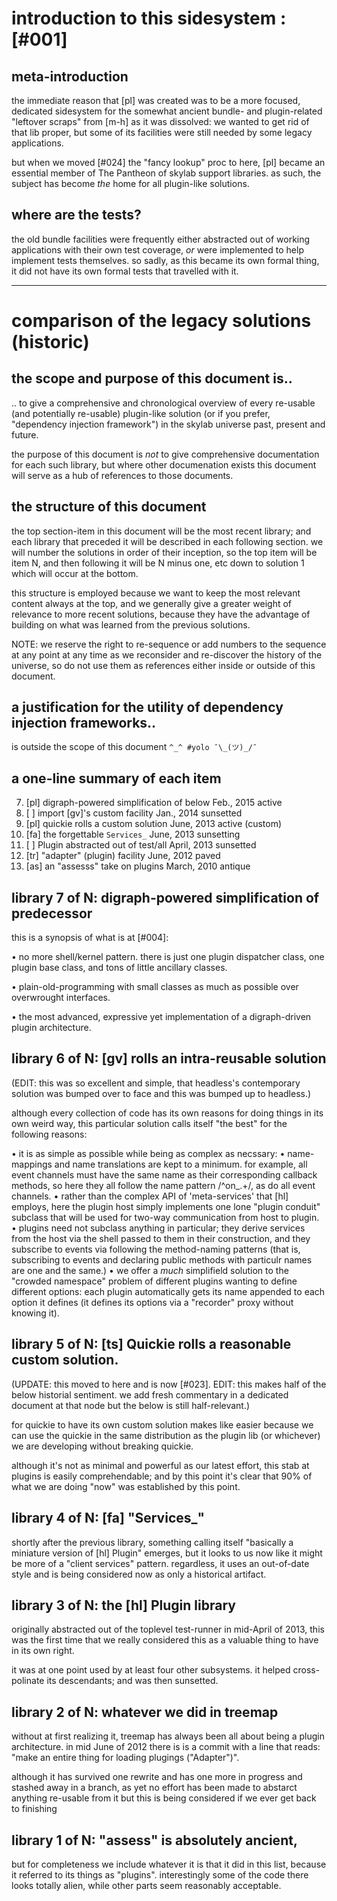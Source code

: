 # introduction to this sidesystem :[#001]

## meta-introduction

the immediate reason that [pl] was created was to be a more focused,
dedicated sidesystem for the somewhat ancient bundle- and plugin-related
"leftover scraps" from [m-h] as it was dissolved: we wanted to get rid of
that lib proper, but some of its facilities were still needed by some legacy
applications.

but when we moved [#024] the "fancy lookup" proc to here, [pl] became an
essential member of The Pantheon of skylab support libraries.  as such,
the subject has become *the* home for all plugin-like solutions.




## where are the tests?

the old bundle facilities were frequently either abstracted out of
working applications with their own test coverage, *or* were implemented to
help implement tests themselves. so sadly, as this became its own formal
thing, it did not have its own formal tests that travelled with it.





------------------------------
# comparison of the legacy solutions (historic)

## the scope and purpose of this document is..

.. to give a comprehensive and chronological overview of every re-usable (and
potentially re-usable) plugin-like solution (or if you prefer, "dependency
injection framework") in the skylab universe past, present and future.

the purpose of this document is *not* to give comprehensive documentation for
each such library, but where other documenation exists this document will
serve as a hub of references to those documents.




## the structure of this document

the top section-item in this document will be the most recent library; and
each library that preceded it will be described in each following section. we
will number the solutions in order of their inception, so the top item will
be item N, and then following it will be N minus one, etc down to solution 1
which will occur at the bottom.

this structure is employed because we want to keep the most relevant content
always at the top, and we generally give a greater weight of relevance to
more recent solutions, because they have the advantage of building on what
was learned from the previous solutions.

NOTE: we reserve the right to re-sequence or add numbers to the sequence at
any point at any time as we reconsider and re-discover the history of the
universe, so do not use them as references either inside or outside of this
document.



## a justification for the utility of dependency injection frameworks..

is outside the scope of this document `^_^ #yolo ¯\_(ツ)_/¯`



## a one-line summary of each item

 7. [pl] digraph-powered simplification of below Feb.,  2015  active
 6. [  ] import [gv]'s custom facility           Jan.,  2014  sunsetted
 5. [pl] quickie rolls a custom solution         June,  2013  active (custom)
 4. [fa] the forgettable `Services_`             June,  2013  sunsetting
 3. [  ] Plugin abstracted out of test/all       April, 2013  sunsetted
 2. [tr] "adapter" (plugin) facility             June,  2012  paved
 1. [as] an "assesss" take on plugins            March, 2010  antique



## library 7 of N: digraph-powered simplification of predecessor



this is a synopsis of what is at [#004]:

  • no more shell/kernel pattern. there is just one plugin dispatcher
    class, one plugin base class, and tons of little ancillary classes.

  • plain-old-programming with small classes as much as possible over
    overwrought interfaces.

  • the most advanced, expressive yet implementation of a digraph-driven
    plugin architecture.




## library 6 of N: [gv] rolls an intra-reusable solution

(EDIT: this was so excellent and simple, that headless's contemporary solution
was bumped over to face and this was bumped up to headless.)

although every collection of code has its own reasons for doing things in its
own weird way, this particular solution calls itself "the best" for the
following reasons:

  • it is as simple as possible while being as complex as necssary:
  • name-mappings and name translations are kept to a minimum.
    for example, all event channels must have the same name as their
     corresponding callback methods, so here they all follow the name pattern
     /^on_.+/, as do all event channels.
  • rather than the complex API of 'meta-services' that [hl] employs, here
    the plugin host simply implements one lone "plugin conduit" subclass
    that will be used for two-way communication from host to plugin.
  • plugins need not subclass anything in particular; they derive services
    from the host via the shell passed to them in their construction, and
    they subscribe to events via following the method-naming patterns
    (that is, subscribing to events and declaring public methods with
    particulr names are one and the same.)
  • we offer a *much* simplifield solution to the "crowded namespace"
    problem of different plugins wanting to define different options: each
    plugin automatically gets its name appended to each option it defines
    (it defines its options via a "recorder" proxy without knowing it).



## library 5 of N: [ts] Quickie rolls a reasonable custom solution.

(UPDATE: this moved to here and is now [#023]. EDIT: this makes half of
the below historial sentiment. we add fresh commentary in a dedicated
document at that node but the below is still half-relevant.)

for quickie to have its own custom solution makes like easier because
we can use the quickie in the same distribution as the plugin lib
(or whichever) we are developing without breaking quickie.

although it's not as minimal and powerful as our latest effort, this stab
at plugins is easily comprehendable; and by this point it's clear that 90%
of what we are doing "now" was established by this point.




## library 4 of N: [fa] "Services_"

shortly after the previous library, something calling itself "basically
a miniature version of [hl] Plugin" emerges, but it looks to us now like
it might be more of a "client services" pattern. regardless, it uses an
out-of-date style and is being considered now as only a historical artifact.



## library 3 of N: the [hl] Plugin library

originally abstracted out of the toplevel test-runner in mid-April of 2013,
this was the first time that we really considered this as a valuable thing
to have in its own right.

it was at one point used by at least four other subsystems. it helped
cross-polinate its descendants; and was then sunsetted.



## library 2 of N: whatever we did in treemap

without at first realizing it, treemap has always been all about being a
plugin architecture. in mid June of 2012 there is is a commit with a line
that reads: "make an entire thing for loading plugings ("Adapter")".

although it has survived one rewrite and has one more in progress and stashed
away in a branch, as yet no effort has been made to abstarct anything
re-usable from it but this is being considered if we ever get back to finishing



## library 1 of N: "assess" is absolutely ancient,

but for completeness we include whatever it is that it did in this list,
because it referred to its things as "plugins". interestingly some of the code
there looks totally alien, while other parts seem reasonably acceptable.

